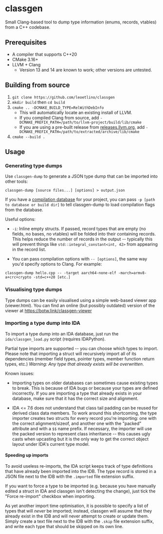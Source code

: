 classgen
========

Small Clang-based tool to dump type information (enums, records, vtables) from a C++ codebase.

## Prerequisites

- A compiler that supports C++20
- CMake 3.16+
- LLVM + Clang
  - Version 13 and 14 are known to work; other versions are untested.

## Building from source

1. `git clone https://github.com/leoetlino/classgen`
2. `mkdir build` then `cd build`
3. `cmake .. -DCMAKE_BUILD_TYPE=RelWithDebInfo`
    * This will automatically locate an existing install of LLVM.
    * If you compiled Clang from source, add `-DCMAKE_PREFIX_PATH=/path/to/llvm-project/build/lib/cmake`
    * If you are using a pre-built release from [releases.llvm.org](https://releases.llvm.org/), add `-DCMAKE_PREFIX_PATH=/path/to/extracted/archive/lib/cmake`
4. `cmake --build .`

## Usage

### Generating type dumps

Use `classgen-dump` to generate a JSON type dump that can be imported into other tools:

```
classgen-dump [source files...] [options] > output.json
```

If you have a [compilation database](https://clang.llvm.org/docs/JSONCompilationDatabase.html) for your project, you can pass `-p [path to database or build dir]` to tell classgen-dump to load compilation flags from the database.

Useful options:

* `-i`: Inline empty structs. If passed, record types that are empty (no fields, no bases, no vtables) will be folded into their containing records. This helps reduce the number of records in the output -- typically this will prevent things like `std::integral_constant<int, 42>` from appearing in the record list.

* You can pass compilation options with `-- [options]`, the same way you'd specify options to Clang. For example:

```
classgen-dump hello.cpp -- -target aarch64-none-elf -march=armv8-a+crc+crypto -std=c++20 [etc.]
```

### Visualising type dumps

Type dumps can be easily visualised using a simple web-based viewer app (viewer.html). You can find an online (but possibly outdated) version of the viewer at https://botw.link/classgen-viewer

### Importing a type dump into IDA

To import a type dump into an IDA database, just run the `ida/classgen_load.py` script (requires IDAPython).

Partial type imports are supported -- you can choose which types to import. Please note that importing a struct will recursively import all of its dependencies (member field types, pointer types, member function return types, etc.) *Warning: Any type that already exists will be overwritten*.

Known issues:

* Importing types on older databases can sometimes cause existing types to break. This is because of IDA bugs or because your types are defined incorrectly. If you are importing a type that already exists in your database, make sure that it has the correct size and alignment.

* IDA <= 7.6 does not understand that class tail padding can be reused for derived class data members. To work around this shortcoming, the type importer creates two structs for every record you're importing: one with the correct alignment/sizeof, and another one with the "packed" attribute and with a `$$` name prefix. If necessary, the importer will use the packed version to represent class inheritance -- this causes ugly casts when upcasting but it is the only way to get the correct object layout under IDA's current type model.

#### Speeding up imports

To avoid useless re-imports, the IDA script keeps track of type definitions that have already been imported into the IDB. The type record is stored in a JSON file next to the IDB with the `.imported` file extension suffix.

If you want to force a type to be imported (e.g. because you have manually edited a struct in IDA and classgen isn't detecting the change), just tick the "Force re-import" checkbox when importing.

As yet another import time optimisation, it is possible to specify a list of types that will *never* be imported; instead, classgen will assume that they already exist in the IDB and will never attempt to create or update them. Simply create a text file next to the IDB with the `.skip` file extension suffix, and write each type that should be skipped on its own line.

